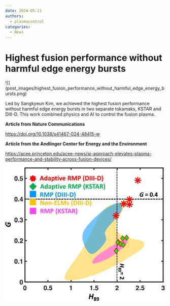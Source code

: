 ```yaml
---
date: 2024-05-11
authors:
  - plasmacontrol
categories:
  - News
---
```


# Highest fusion performance without harmful edge energy bursts

<div class="post-title-image" markdown="span">
![](post_images/highest_fusion_performance_without_harmful_edge_energy_bursts.png)
</div>

Led by Sangkyeun Kim, we achieved the highest fusion performance without harmful edge energy bursts in two separate tokamaks, KSTAR and DIII-D. This work combined physics and AI to control the fusion plasma.

<!-- more --> 

**Article from Nature Communications**

<https://doi.org/10.1038/s41467-024-48415-w>

**Article from the Andlinger Center for Energy and the Environment**

<https://acee.princeton.edu/acee-news/ai-approach-elevates-plasma-performance-and-stability-across-fusion-devices/>

![](post_images/highest_fusion_performance_without_harmful_edge_energy_bursts_2.png)